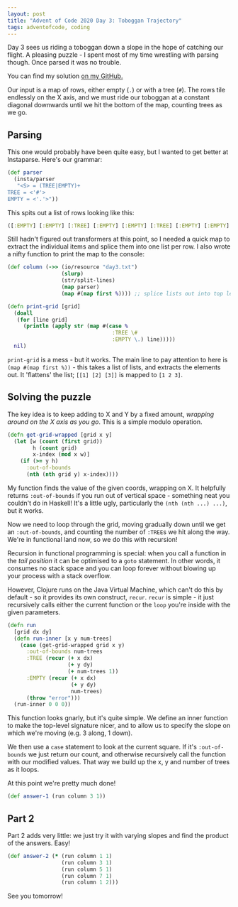 ```yaml
---
layout: post
title: "Advent of Code 2020 Day 3: Toboggan Trajectory"
tags: adventofcode, coding
---
```


Day 3 sees us riding a toboggan down a slope in the hope of catching our flight.
A pleasing puzzle - I spent most of my time wrestling with parsing though. Once parsed it was no trouble.

You can find my solution [on my GitHub.](https://github.com/willosborne/aoc-2020/blob/master/src/advent_2020/day-3.clj)

Our input is a map of rows, either empty (`.`) or with a tree (`#`). The rows tile endlessly on the X axis, and we must ride our toboggan at a constant diagonal downwards until we hit the bottom of the map, counting trees as we go.


## Parsing
This one would probably have been quite easy, but I wanted to get better at Instaparse.
Here's our grammar:

```clojure
(def parser
  (insta/parser
   "<S> = (TREE|EMPTY)+
TREE = <'#'>
EMPTY = <'.'>"))
```

This spits out a list of rows looking like this:

```clojure
([:EMPTY] [:EMPTY] [:TREE] [:EMPTY] [:EMPTY] [:TREE] [:EMPTY] [:EMPTY] [:EMPTY] [:EMPTY] [:EMPTY] [:EMPTY] [:EMPTY] [:EMPTY] [:TREE] [:EMPTY] [:EMPTY] [:EMPTY] [:TREE] [:EMPTY] [:EMPTY] [:EMPTY] [:EMPTY] [:EMPTY] [:EMPTY] [:EMPTY] [:TREE] [:EMPTY] [:EMPTY] [:EMPTY] [:EMPTY])
```

Still hadn't figured out transformers at this point, so I needed a quick map to extract the individual items and splice them into one list per row. I also wrote a nifty function to print the map to the console:

```clojure
(def column (->> (io/resource "day3.txt")
                 (slurp)
                 (str/split-lines)
                 (map parser)
                 (map #(map first %)))) ;; splice lists out into top level

(defn print-grid [grid]
  (doall
   (for [line grid]
     (println (apply str (map #(case %
                                 :TREE \#
                                 :EMPTY \.) line)))))
  nil)
```

`print-grid` is a mess - but it works. The main line to pay attention to here is `(map #(map first %))` - this takes a list of lists, and extracts the elements out. It 'flattens' the list; `[[1] [2] [3]]` is mapped to `[1 2 3]`.

## Solving the puzzle
The key idea is to keep adding to X and Y by a fixed amount, *wrapping around on the X axis as you go*. This is a simple modulo operation.

```clojure
(defn get-grid-wrapped [grid x y]
  (let [w (count (first grid))
        h (count grid)
        x-index (mod x w)]
    (if (>= y h)
      :out-of-bounds
      (nth (nth grid y) x-index))))
```

My function finds the value of the given coords, wrapping on X. It helpfully returns `:out-of-bounds` if you run out of vertical space - something neat you couldn't do in Haskell! It's a little ugly, particularly the `(nth (nth ...) ...)`, but it works.

Now we need to loop through the grid, moving gradually down until we get an `:out-of-bounds`, and counting the number of `:TREE`s we hit along the way.
We're in functional land now, so we do this with recursion!

Recursion in functional programming is special: when you call a function in the *tail position* it can be optimised to a `goto` statement. In other words, it consumes no stack space and you can loop forever without blowing up your process with a stack overflow.

However, Clojure runs on the Java Virtual Machine, which can't do this by default - so it provides its own construct, `recur`.
`recur` is simple - it just recursively calls either the current function or the `loop` you're inside with the given parameters.

```clojure
(defn run
  [grid dx dy]
  (defn run-inner [x y num-trees]
    (case (get-grid-wrapped grid x y)
      :out-of-bounds num-trees
      :TREE (recur (+ x dx)
                   (+ y dy)
                   (+ num-trees 1))
      :EMPTY (recur (+ x dx)
                    (+ y dy)
                    num-trees)
      (throw "error")))
  (run-inner 0 0 0))
```

This function looks gnarly, but it's quite simple. We define an inner function to make the top-level signature nicer, and to allow us to specify the slope on which we're moving (e.g. 3 along, 1 down).

We then use a `case` statement to look at the current square.
If it's `:out-of-bounds` we just return our count, and otherwise recursively call the function with our modified values. That way we build up the x, y and number of trees as it loops.

At this point we're pretty much done!

```clojure
(def answer-1 (run column 3 1))
```

## Part 2
Part 2 adds very little: we just try it with varying slopes and find the product of the answers. Easy!

```clojure
(def answer-2 (* (run column 1 1)
                 (run column 3 1)
                 (run column 5 1)
                 (run column 7 1)
                 (run column 1 2)))
```

See you tomorrow!
